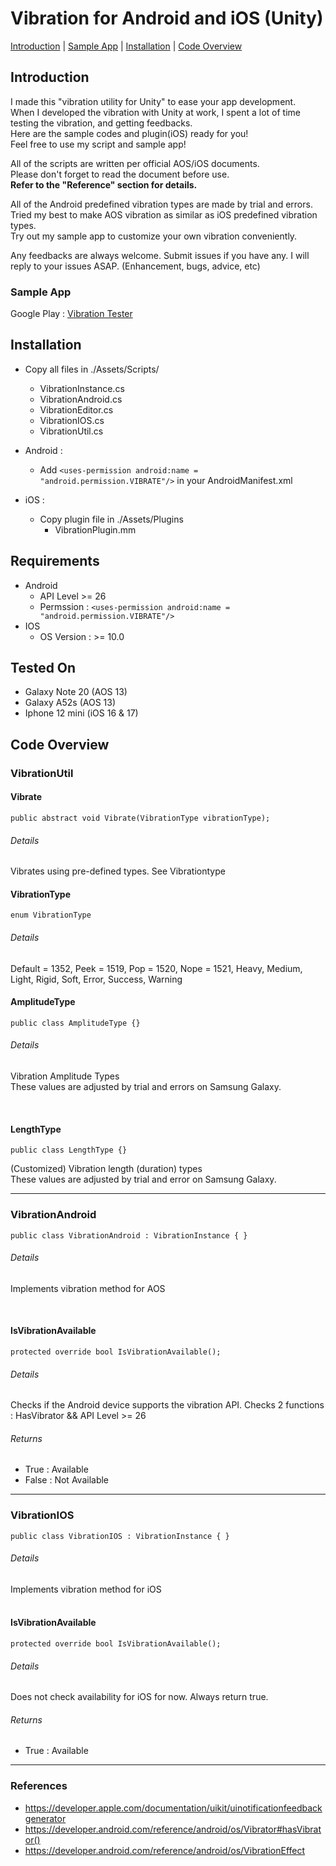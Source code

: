 # Vibration for Android and iOS (Unity)

[Introduction](#introduction) | [Sample App](#sample-app) | [Installation](#installation) | [Code Overview](#code-overview)

## Introduction
I made this "vibration utility for Unity" to ease your app development.<br/>
When I developed the vibration with Unity at work, I spent a lot of time testing the vibration, and getting feedbacks. <br/>
Here are the sample codes and plugin(iOS) ready for you! <br/>
Feel free to use my script and sample app!

All of the scripts are written per official AOS/iOS documents.<br/>
Please don't forget to read the document before use.<br/>
<b>Refer to the "Reference" section for details.</b><br/>

All of the Android predefined vibration types are made by trial and errors. <br/>
Tried my best to make AOS vibration as similar as iOS predefined vibration types. <br/>
Try out my sample app to customize your own vibration conveniently.

Any feedbacks are always welcome.
Submit issues if you have any. I will reply to your issues ASAP.
(Enhancement, bugs, advice, etc)

### Sample App
Google Play : [Vibration Tester](https://play.google.com/store/apps/details?id=com.IsDororok.VibrationTester)

## Installation
- Copy all files in ./Assets/Scripts/
  - VibrationInstance.cs
  - VibrationAndroid.cs
  - VibrationEditor.cs
  - VibrationIOS.cs
  - VibrationUtil.cs

- Android :
  - Add `<uses-permission android:name = "android.permission.VIBRATE"/>` in your AndroidManifest.xml
- iOS :
  * Copy plugin file in ./Assets/Plugins
    * VibrationPlugin.mm

## Requirements
- Android
  - API Level >= 26
  - Permssion : `<uses-permission android:name = "android.permission.VIBRATE"/>`
- IOS
  - OS Version : >= 10.0

## Tested On
- Galaxy Note 20 (AOS 13)
- Galaxy A52s (AOS 13)
- Iphone 12 mini (iOS 16 & 17)

## Code Overview
### VibrationUtil
#### Vibrate
```
public abstract void Vibrate(VibrationType vibrationType);
```
###### Details
Vibrates using pre-defined types.
See Vibrationtype 

#### VibrationType
```
enum VibrationType
```
###### Details
Default = 1352,
Peek = 1519,
Pop = 1520,
Nope = 1521,
Heavy,
Medium,
Light,
Rigid,
Soft,
Error,
Success,
Warning

#### AmplitudeType
```
public class AmplitudeType {}
```
###### Details
Vibration Amplitude Types <br/>
These values are adjusted by trial and errors on Samsung Galaxy.<br/>

<br/>

#### LengthType
```
public class LengthType {}
```
(Customized) Vibration length (duration) types <br/>
These values are adjusted by trial and error on Samsung Galaxy.<br/>

---

### VibrationAndroid
```
public class VibrationAndroid : VibrationInstance { }
```
###### Details
Implements vibration method for AOS </br>

</br>

#### IsVibrationAvailable
```
protected override bool IsVibrationAvailable();
```
###### Details
Checks if the Android device supports the vibration API.
Checks 2 functions : HasVibrator && API Level >= 26
###### Returns
- True : Available
- False : Not Available

---

### VibrationIOS
```
public class VibrationIOS : VibrationInstance { }
```
###### Details
Implements vibration method for iOS
</br></br>

#### IsVibrationAvailable
```
protected override bool IsVibrationAvailable();
```
###### Details
Does not check availability for iOS for now. Always return true.
###### Returns
- True : Available

---

### References
- https://developer.apple.com/documentation/uikit/uinotificationfeedbackgenerator
- https://developer.android.com/reference/android/os/Vibrator#hasVibrator()
- https://developer.android.com/reference/android/os/VibrationEffect
